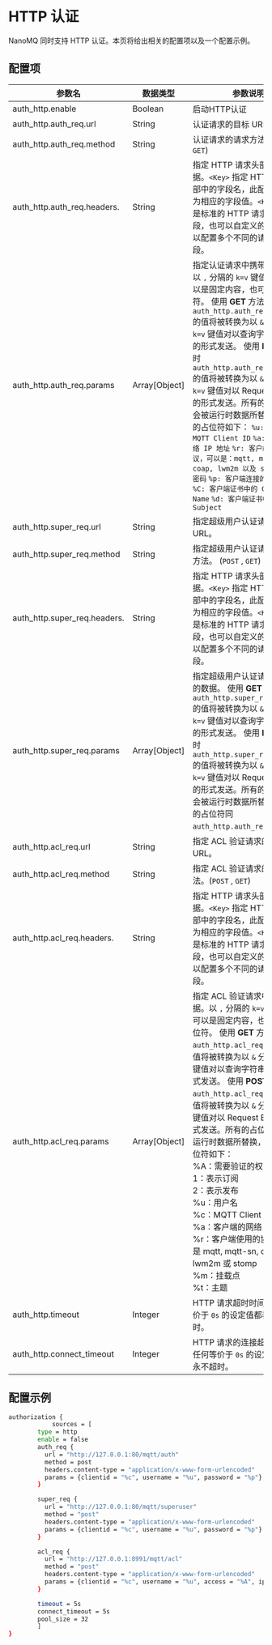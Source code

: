 # HTTP 认证

NanoMQ 同时支持 HTTP 认证。本页将给出相关的配置项以及一个配置示例。

## 配置项

| 参数名                                                       | 数据类型      | 参数说明                                                     | 默认                                                         |
| ------------------------------------------------------------ | ------------- | ------------------------------------------------------------ | ------------------------------------------------------------ |
| auth_http.enable                                             | Boolean       | 启动HTTP认证                                                 | `false`                                                      |
| auth_http.auth_req.url                                       | String        | 认证请求的目标 URL。                                         | `http://127.0.0.1:80/mqtt/auth`                              |
| auth_http.auth_req.method                                    | String        | 认证请求的请求方法。 (`POST` , `GET`)                        | `POST`                                                       |
| auth_http.auth_req.headers.<Any><!--这里的any要暴露出来吧--> | String        | 指定 HTTP 请求头部中的数据。`<Key>` 指定 HTTP 请求头部中的字段名，此配置项的值为相应的字段值。`<Key>` 可以是标准的 HTTP 请求头部字段，也可以自定义的字段，可以配置多个不同的请求头部字段。 | `auth_http.auth_req.headers.content-type = application/x-www-form-urlencoded` `auth_http.auth_req.headers.accept = */*` |
| auth_http.auth_req.params                                    | Array[Object] | 指定认证请求中携带的数据。 以 `,` 分隔的 `k=v` 键值对，`v` 可以是固定内容，也可以是占位符。 使用 **GET** 方法时 `auth_http.auth_req.params` 的值将被转换为以 `&` 分隔的 `k=v` 键值对以查询字符串参数的形式发送。 使用 **POST** 方法时 `auth_http.auth_req.params` 的值将被转换为以 `&` 分隔的 `k=v` 键值对以 Request Body 的形式发送。所有的占位符都会被运行时数据所替换，可用的占位符如下： `%u: 用户名` `%c: MQTT Client ID` `%a: 客户端的网络 IP 地址` `%r: 客户端使用的协议，可以是：mqtt, mqtt-sn, coap, lwm2m 以及 stomp` `%P: 密码` `%p: 客户端连接的服务端端口` `%C: 客户端证书中的 Common Name` `%d: 客户端证书中的 Subject` | `auth_http.auth_req.params = {clientid= "%c", username= "%u", password= "%P"}` |
| auth_http.super_req.url                                      | String        | 指定超级用户认证请求的目标 URL。                             | `http://127.0.0.1:80/mqtt/superuser`                         |
| auth_http.super_req.method                                   | String        | 指定超级用户认证请求的请求方法。 (`POST` , `GET`)            | `POST`                                                       |
| auth_http.super_req.headers.<Any> <!--这里的any要暴露出来吧--> | String        | 指定 HTTP 请求头部中的数据。`<Key>` 指定 HTTP 请求头部中的字段名，此配置项的值为相应的字段值。`<Key>` 可以是标准的 HTTP 请求头部字段，也可以自定义的字段，可以配置多个不同的请求头部字段。 | `auth_http.super_req.headers.content-type = application/x-www-form-urlencoded` `auth_http.super_req.headers.accept = */*` |
| auth_http.super_req.params                                   | Array[Object] | 指定超级用户认证请求中携带的数据。 使用 **GET** 方法时 `auth_http.super_req.params` 的值将被转换为以 `&` 分隔的 `k=v` 键值对以查询字符串参数的形式发送。 使用 **POST** 方法时 `auth_http.super_req.params` 的值将被转换为以 `&` 分隔的 `k=v` 键值对以 Request Body 的形式发送。所有的占位符都会被运行时数据所替换，可用的占位符同 `auth_http.auth_req.params`。 | `auth_http.super_req.params = {clientid= "%c", username= "%u", password= "%P"}` |
| auth_http.acl_req.url                                        | String        | 指定 ACL 验证请求的目标 URL。                                | `http://127.0.0.1:8991/mqtt/acl`                             |
| auth_http.acl_req.method                                     | String        | 指定 ACL 验证请求的请求方法。(`POST` , `GET`)                | `POST`                                                       |
| auth_http.acl_req.headers.                                   | String        | 指定 HTTP 请求头部中的数据。`<Key>` 指定 HTTP 请求头部中的字段名，此配置项的值为相应的字段值。`<Key>` 可以是标准的 HTTP 请求头部字段，也可以自定义的字段，可以配置多个不同的请求头部字段。 | `auth_http.super_req.headers.content-type = application/x-www-form-urlencoded` `auth_http.super_req.headers.accept = */*` |
| auth_http.acl_req.params                                     | Array[Object] | 指定 ACL 验证请求中携带的数据。以 `,` 分隔的 `k=v` 键值对，`v` 可以是固定内容，也可以是占位符。 使用 **GET** 方法时 `auth_http.acl_req.params` 的值将被转换为以 `&` 分隔的 `k=v` 键值对以查询字符串参数的形式发送。 使用 **POST** 方法时 `auth_http.acl_req.params` 的值将被转换为以 `&` 分隔的 `k=v` 键值对以 Request Body 的形式发送。所有的占位符都会被运行时数据所替换，可用的占位符如下：<br /> %A：需要验证的权限<br />1：表示订阅<br />2：表示发布<br />%u：用户名<br />%c：MQTT Client ID<br />%a：客户端的网络 IP 地址<br />%r：客户端使用的协议，可以是 mqtt, mqtt-sn, coap, lwm2m 或 stomp<br />%m：挂载点<br />%t：主题 | `auth_http.acl_req.params = {clientid = "%c", username = "%u", access = "%A", ipaddr = "%a", topic = "%t", mountpoint = "%m"}` |
| auth_http.timeout                                            | Integer       | HTTP 请求超时时间。任何等价于 `0s` 的设定值都表示永不超时。  | `5s`                                                         |
| auth_http.connect_timeout                                    | Integer       | HTTP 请求的连接超时时间。任何等价于 `0s` 的设定值都表示永不超时。 | `5s`                                                         |

## 配置示例

```bash
authorization {
			sources = [
        type = http
        enable = false
        auth_req {
          url = "http://127.0.0.1:80/mqtt/auth"
          method = post
          headers.content-type = "application/x-www-form-urlencoded"
          params = {clientid = "%c", username = "%u", password = "%p"}
        }

        super_req {
          url = "http://127.0.0.1:80/mqtt/superuser"
          method = "post"
          headers.content-type = "application/x-www-form-urlencoded"
          params = {clientid = "%c", username = "%u", password = "%p"}
        }

        acl_req {
          url = "http://127.0.0.1:8991/mqtt/acl"
          method = "post"
          headers.content-type = "application/x-www-form-urlencoded"
          params = {clientid = "%c", username = "%u", access = "%A", ipaddr = "%a", topic = "%t", mountpoint = "%m"}
        }

        timeout = 5s
        connect_timeout = 5s
        pool_size = 32	
		]
}
```

